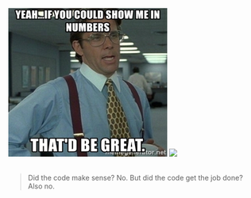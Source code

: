 <div align="left">
  <img style="display: inline-block;" src="./.github/my-jpegs/throw-me-some-numbers.jpeg" height="300" width="320" />
  <img style="display: inline-block; height: auto; max-width: 100%" src="https://github-readme-stats.vercel.app/api?username=vinnyA3" />
</div>
<br/>

> Did the code make sense?  No.  But did the code get the job done?  Also no.
